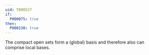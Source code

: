 ```yaml
---
uid: T000527
if:
  P000075: true
then:
  P000130: true
---
```

The compact open sets form a (global) basis and therefore also can comprise local bases.
